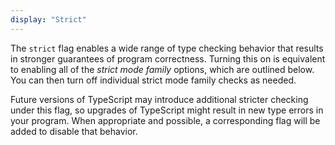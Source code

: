 ```yaml
---
display: "Strict"
---
```


The `strict` flag enables a wide range of type checking behavior that results in stronger guarantees of program correctness.
Turning this on is equivalent to enabling all of the _strict mode family_ options, which are outlined below.
You can then turn off individual strict mode family checks as needed.

Future versions of TypeScript may introduce additional stricter checking under this flag, so upgrades of TypeScript might result in new type errors in your program.
When appropriate and possible, a corresponding flag will be added to disable that behavior.
